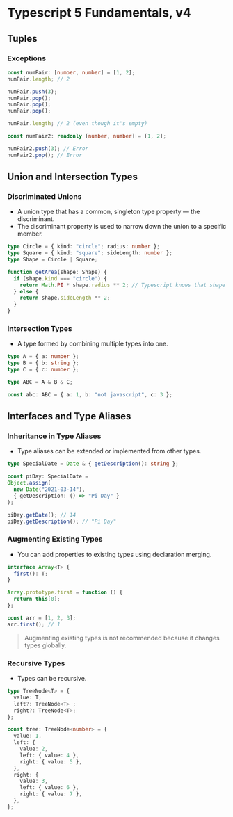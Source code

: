 # Typescript 5 Fundamentals, v4

## Tuples

### Exceptions

```ts
const numPair: [number, number] = [1, 2];
numPair.length; // 2

numPair.push(3);
numPair.pop();
numPair.pop();
numPair.pop();

numPair.length; // 2 (even though it's empty)

const numPair2: readonly [number, number] = [1, 2];

numPair2.push(3); // Error
numPair2.pop(); // Error
```

## Union and Intersection Types

### Discriminated Unions

- A union type that has a common, singleton type property — the discriminant.
- The discriminant property is used to narrow down the union to a specific member.

```ts
type Circle = { kind: "circle"; radius: number };
type Square = { kind: "square"; sideLength: number };
type Shape = Circle | Square;

function getArea(shape: Shape) {
  if (shape.kind === "circle") {
    return Math.PI * shape.radius ** 2; // Typescript knows that shape is a Circle because of the discriminant property
  } else {
    return shape.sideLength ** 2;
  }
}
```

### Intersection Types

- A type formed by combining multiple types into one.

```ts
type A = { a: number };
type B = { b: string };
type C = { c: number };

type ABC = A & B & C;

const abc: ABC = { a: 1, b: "not javascript", c: 3 };
```

## Interfaces and Type Aliases

### Inheritance in Type Aliases

- Type aliases can be extended or implemented from other types.

```ts
type SpecialDate = Date & { getDescription(): string };

const piDay: SpecialDate =
Object.assign(
  new Date("2021-03-14"),
  { getDescription: () => "Pi Day" }
);

piDay.getDate(); // 14
piDay.getDescription(); // "Pi Day"
```

### Augmenting Existing Types

- You can add properties to existing types using declaration merging.

```ts
interface Array<T> {
  first(): T;
}

Array.prototype.first = function () {
  return this[0];
};

const arr = [1, 2, 3];
arr.first(); // 1
```

> Augmenting existing types is not recommended because it changes types globally.

### Recursive Types

- Types can be recursive.

```ts
type TreeNode<T> = {
  value: T;
  left?: TreeNode<T> ;
  right?: TreeNode<T>;
};

const tree: TreeNode<number> = {
  value: 1,
  left: {
    value: 2,
    left: { value: 4 },
    right: { value: 5 },
  },
  right: {
    value: 3,
    left: { value: 6 },
    right: { value: 7 },
  },
};
```
